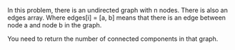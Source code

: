 In this problem, there is an undirected graph with n nodes. There is also an edges array. Where edges[i] = [a, b] means that there is an edge between node a and node b in the graph.

You need to return the number of connected components in that graph.